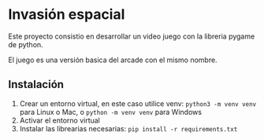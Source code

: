 # Invasión espacial 
Este proyecto consistio en desarrollar un video juego con la libreria pygame de python.

El juego es una versión basica del arcade con el mismo nombre.

## Instalación
1. Crear un entorno virtual, en este caso utilice venv: `python3 -m venv venv` para Linux o Mac, o `python -m venv venv` para Windows
2. Activar el entorno virtual
3. Instalar las librearias necesarias: `pip install -r requirements.txt`

